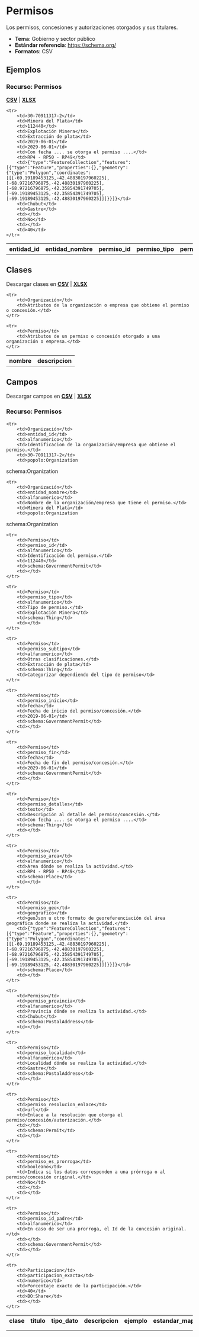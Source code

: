 # Permisos

Los permisos, concesiones y autorizaciones otorgados y sus titulares.

* **Tema**: Gobierno y sector público
* **Estándar referencia**: https://schema.org/
* **Formatos**: CSV

<!-- COMIENZO TABLA DE EJEMPLO. Dejar este comentario para edicion automatica. No editar manualmente el contenido, usar el script.  -->

## Ejemplos

### Recurso: Permisos  
**[CSV](/Users/abenassi/github/paquete-apertura-datos/docs/src/datasets-especificaciones/permisos/permisos.csv)** | **[XLSX](/Users/abenassi/github/paquete-apertura-datos/docs/src/datasets-especificaciones/permisos/permisos.xlsx)**

<table>
    <tr>
        <th>entidad_id</th>
        <th>entidad_nombre</th>
        <th>permiso_id</th>
        <th>permiso_tipo</th>
        <th>permiso_subtipo</th>
        <th>permiso_inicio</th>
        <th>permiso_fin</th>
        <th>permiso_detalles</th>
        <th>permiso_area</th>
        <th>permiso_geo</th>
        <th>permiso_provincia</th>
        <th>permiso_localidad</th>
        <th>permiso_resolucion_enlace</th>
        <th>permiso_es_prorroga</th>
        <th>permiso_id_padre</th>
        <th>participacion_exacta</th>
    </tr>

    <tr>
        <td>30-70911317-2</td>
        <td>Minera del Plata</td>
        <td>112440</td>
        <td>Explotación Minera</td>
        <td>Extracción de plata</td>
        <td>2019-06-01</td>
        <td>2029-06-01</td>
        <td>Con fecha .... se otorga el permiso ....</td>
        <td>RP4 - RP50 - RP49</td>
        <td>{"type":"FeatureCollection","features":[{"type":"Feature","properties":{},"geometry":{"type":"Polygon","coordinates":[[[-69.19189453125,-42.48830197960225],[-68.97216796875,-42.48830197960225],[-68.97216796875,-42.35854391749705],[-69.19189453125,-42.35854391749705],[-69.19189453125,-42.48830197960225]]]}}]}</td>
        <td>Chubut</td>
        <td>Gastre</td>
        <td></td>
        <td>No</td>
        <td></td>
        <td>40</td>
    </tr>
        
</table>

<!-- FIN TABLA DE EJEMPLO. Dejar este comentario para edicion automatica. No editar manualmente el contenido, usar el script.  -->


<!-- COMIENZO TABLA DE CLASES. Dejar este comentario para edicion automatica. No editar manualmente el contenido, usar el script.  -->

## Clases



Descargar clases en **[CSV](/Users/abenassi/github/paquete-apertura-datos/docs/src/datasets-especificaciones/permisos-clases.csv)** | **[XLSX](/Users/abenassi/github/paquete-apertura-datos/docs/src/datasets-especificaciones/permisos-clases.xlsx)**


<table>
    <tr>
        <th>nombre</th>
        <th>descripcion</th>
    </tr>

    <tr>
        <td>Organización</td>
        <td>Atributos de la organización o empresa que obtiene el permiso o concesión.</td>
    </tr>
        
    <tr>
        <td>Permiso</td>
        <td>Atributos de un permiso o concesión otorgado a una organización o empresa.</td>
    </tr>
        
</table>

<!-- FIN TABLA DE CLASES. Dejar este comentario para edicion automatica. No editar manualmente el contenido, usar el script.  -->


<!-- COMIENZO TABLA DE CAMPOS POR CLASE. Dejar este comentario para edicion automatica. No editar manualmente el contenido, usar el script.  -->

## Campos

Descargar campos en **[CSV](/Users/abenassi/github/paquete-apertura-datos/docs/src/datasets-especificaciones/permisos-campos.csv)** | **[XLSX](/Users/abenassi/github/paquete-apertura-datos/docs/src/datasets-especificaciones/permisos-campos.xlsx)**

### Recurso: Permisos  

<table>
    <tr>
        <th>clase</th>
        <th>titulo</th>
        <th>tipo_dato</th>
        <th>descripcion</th>
        <th>ejemplo</th>
        <th>estandar_mapeo</th>
        <th>notas</th>
    </tr>

    <tr>
        <td>Organización</td>
        <td>entidad_id</td>
        <td>alfanumerico</td>
        <td>Identificacion de la organización/empresa que obtiene el permiso.</td>
        <td>30-70911317-2</td>
        <td>popolo:Organization
 schema:Organization</td>
        <td></td>
    </tr>
        
    <tr>
        <td>Organización</td>
        <td>entidad_nombre</td>
        <td>alfanumerico</td>
        <td>Nombre de la organización/empresa que tiene el permiso.</td>
        <td>Minera del Plata</td>
        <td>popolo:Organization
 schema:Organization</td>
        <td></td>
    </tr>
        
    <tr>
        <td>Permiso</td>
        <td>permiso_id</td>
        <td>alfanumerico</td>
        <td>Identificación del permiso.</td>
        <td>112440</td>
        <td>schema:GovernmentPermit</td>
        <td></td>
    </tr>
        
    <tr>
        <td>Permiso</td>
        <td>permiso_tipo</td>
        <td>alfanumerico</td>
        <td>Tipo de permiso.</td>
        <td>Explotación Minera</td>
        <td>schema:Thing</td>
        <td></td>
    </tr>
        
    <tr>
        <td>Permiso</td>
        <td>permiso_subtipo</td>
        <td>alfanumerico</td>
        <td>Otras clasificaciones.</td>
        <td>Extracción de plata</td>
        <td>schema:Thing</td>
        <td>Categorizar dependiendo del tipo de permiso</td>
    </tr>
        
    <tr>
        <td>Permiso</td>
        <td>permiso_inicio</td>
        <td>fecha</td>
        <td>Fecha de inicio del permiso/concesión.</td>
        <td>2019-06-01</td>
        <td>schema:GovernmentPermit</td>
        <td></td>
    </tr>
        
    <tr>
        <td>Permiso</td>
        <td>permiso_fin</td>
        <td>fecha</td>
        <td>Fecha de fin del permiso/concesión.</td>
        <td>2029-06-01</td>
        <td>schema:GovernmentPermit</td>
        <td></td>
    </tr>
        
    <tr>
        <td>Permiso</td>
        <td>permiso_detalles</td>
        <td>texto</td>
        <td>Descripción al detalle del permiso/concesión.</td>
        <td>Con fecha .... se otorga el permiso ....</td>
        <td>schema:Thing</td>
        <td></td>
    </tr>
        
    <tr>
        <td>Permiso</td>
        <td>permiso_area</td>
        <td>alfanumerico</td>
        <td>Area dónde se realiza la actividad.</td>
        <td>RP4 - RP50 - RP49</td>
        <td>schema:Place</td>
        <td></td>
    </tr>
        
    <tr>
        <td>Permiso</td>
        <td>permiso_geo</td>
        <td>geografico</td>
        <td>geoJson u otro formato de georeferenciación del área geográfica donde se realiza la actividad.</td>
        <td>{"type":"FeatureCollection","features":[{"type":"Feature","properties":{},"geometry":{"type":"Polygon","coordinates":[[[-69.19189453125,-42.48830197960225],[-68.97216796875,-42.48830197960225],[-68.97216796875,-42.35854391749705],[-69.19189453125,-42.35854391749705],[-69.19189453125,-42.48830197960225]]]}}]}</td>
        <td>schema:Place</td>
        <td></td>
    </tr>
        
    <tr>
        <td>Permiso</td>
        <td>permiso_provincia</td>
        <td>alfanumerico</td>
        <td>Provincia dónde se realiza la actividad.</td>
        <td>Chubut</td>
        <td>schema:PostalAddress</td>
        <td></td>
    </tr>
        
    <tr>
        <td>Permiso</td>
        <td>permiso_localidad</td>
        <td>alfanumerico</td>
        <td>Localidad dónde se realiza la actividad.</td>
        <td>Gastre</td>
        <td>schema:PostalAddress</td>
        <td></td>
    </tr>
        
    <tr>
        <td>Permiso</td>
        <td>permiso_resolucion_enlace</td>
        <td>url</td>
        <td>Enlace a la resolución que otorga el permiso/concesión/autorización.</td>
        <td></td>
        <td>schema:Permit</td>
        <td></td>
    </tr>
        
    <tr>
        <td>Permiso</td>
        <td>permiso_es_prorroga</td>
        <td>booleano</td>
        <td>Indica si los datos corresponden a una prórroga o al permiso/concesión original.</td>
        <td>No</td>
        <td></td>
        <td></td>
    </tr>
        
    <tr>
        <td>Permiso</td>
        <td>permiso_id_padre</td>
        <td>alfanumerico</td>
        <td>En caso de ser una prorroga, el Id de la concesión original.</td>
        <td></td>
        <td>schema:GovernmentPermit</td>
        <td></td>
    </tr>
        
    <tr>
        <td>Participacion</td>
        <td>participacion_exacta</td>
        <td>numerico</td>
        <td>Porcentaje exacto de la participación.</td>
        <td>40</td>
        <td>BO:Share</td>
        <td></td>
    </tr>
        
</table>

<!-- FIN TABLA DE CAMPOS POR CLASE. Dejar este comentario para edicion automatica. No editar manualmente el contenido, usar el script.  -->
